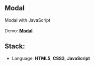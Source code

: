## Modal

Modal with JavaScript<br>
<br>
Demo: **[Modal](https://dejanv91.github.io/5-Reviews/index.html)**

## Stack:
* Language: **HTML5**, **CSS3**, **JavaScript**
